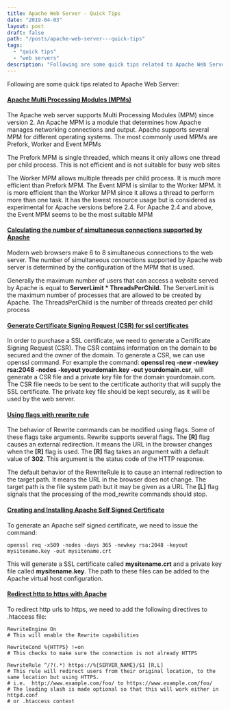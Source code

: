 ```yaml
---
title: Apache Web Server - Quick Tips
date: "2019-04-03"
layout: post
draft: false
path: "/posts/apache-web-server---quick-tips"
tags:
  - "quick tips"
  - "web servers"
description: "Following are some quick tips related to Apache Web Server:"
---
```


Following are some quick tips related to Apache Web Server:

#### [Apache Multi Processing Modules (MPMs)](https://www.liquidweb.com/kb/apache-mpms-explained/)
The Apache web server supports Multi Processing Modules (MPM) since version 2. An Apache MPM is a module that determines how Apache manages networking connections and output. Apache supports several MPM for different operating systems. The most commonly used MPMs are Prefork, Worker and Event MPMs

The Prefork MPM is single threaded, which means it only allows one thread per child process. This is not efficient and is not suitable for busy web sites

The Worker MPM allows multiple threads per child process. It is much more efficient than Prefork MPM.
The Event MPM is similar to the Worker MPM. It is more efficient than the Worker MPM since it allows a thread to perform more than one task. It has the lowest resource usage but is considered as experimental for Apache versions before 2.4. For Apache 2.4 and above, the Event MPM seems to be the most suitable MPM

#### [Calculating the number of simultaneous connections supported by Apache](http://stackoverflow.com/questions/3389496/how-do-you-increase-the-max-number-of-concurrent-connections-in-apache)
Modern web browsers make 6 to 8 simultaneous connections to the web server.
The number of simultaneous connections supported by Apache web server is determined by the configuration of the MPM  that is used.

Generally the maximum number of users that can access a website served by Apache is equal to **ServerLimit * ThreadsPerChild.** The ServerLimit is the maximum number of processes that are allowed to be created by Apache. The ThreadsPerChild is the number of threads created per child process

#### [Generate Certificate Signing Request (CSR) for ssl certificates](https://pk.godaddy.com/help/apache-generate-csr-certificate-signing-request-5269)
In order to purchase a SSL certificate, we need to generate a Certificate Signing Request (CSR). The CSR contains information on the domain to be secured and the owner of the domain. To generate a CSR, we can use openssl command.
For example the command: **openssl req -new -newkey rsa:2048 -nodes -keyout yourdomain.key -out yourdomain.csr**, will generate a CSR file and a private key file for the domain yourdomain.com. The CSR file needs to be sent to the certificate authority that will supply the SSL certificate. The private key file should be kept securely, as it will be used by the web server.

#### [Using flags with rewrite rule](https://httpd.apache.org/docs/current/rewrite/flags.html#flag_t)
The behavior of Rewrite commands can be modified using flags. Some of these flags take arguments. Rewrite supports several flags. The **[R]** flag causes an external redirection. It means the URL in the browser changes when the **[R]** flag is used. The **[R]** flag takes an argument with a default value of **302**. This argument is the status code of the HTTP response.

The default behavior of the RewriteRule is to cause an internal redirection to the target path. It means the URL in the browser does not change. The target path is the file system path but it may be given as a URL
The **[L]** flag signals that the processing of the mod_rewrite commands should stop.

#### [Creating and Installing Apache Self Signed Certificate](https://www.sslshopper.com/article-how-to-create-and-install-an-apache-self-signed-certificate.html)
To generate an Apache self signed certificate, we need to issue the command:

```
openssl req -x509 -nodes -days 365 -newkey rsa:2048 -keyout mysitename.key -out mysitename.crt
```

This will generate a SSL certificate called **mysitename.crt** and a private key file called **mysitename.key**. The path to these files can be added to the Apache virtual host configuration.

#### [Redirect http to https with Apache](https://wiki.apache.org/httpd/RewriteHTTPToHTTPS)
To redirect http urls to https, we need to add the following directives to .htaccess file:

```
RewriteEngine On
# This will enable the Rewrite capabilities

RewriteCond %{HTTPS} !=on
# This checks to make sure the connection is not already HTTPS

RewriteRule ^/?(.*) https://%{SERVER_NAME}/$1 [R,L]
# This rule will redirect users from their original location, to the same location but using HTTPS.
# i.e.  http://www.example.com/foo/ to https://www.example.com/foo/
# The leading slash is made optional so that this will work either in httpd.conf
# or .htaccess context
```
